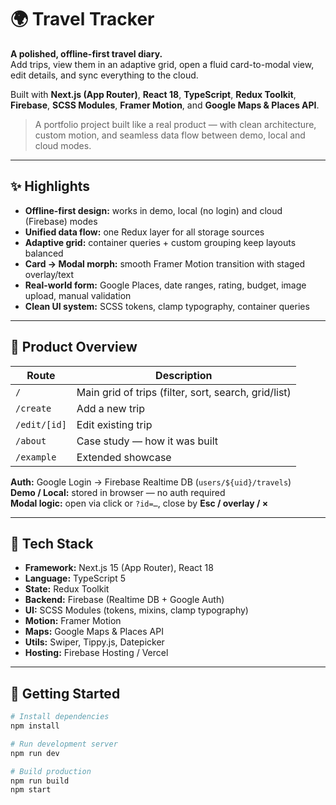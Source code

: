# 🌍 Travel Tracker

**A polished, offline-first travel diary.**  
Add trips, view them in an adaptive grid, open a fluid card-to-modal view, edit details, and sync everything to the cloud.

Built with **Next.js (App Router)**, **React 18**, **TypeScript**, **Redux Toolkit**, **Firebase**, **SCSS Modules**, **Framer Motion**, and **Google Maps & Places API**.

> A portfolio project built like a real product — with clean architecture, custom motion, and seamless data flow between demo, local and cloud modes.

---

## ✨ Highlights

- **Offline-first design:** works in demo, local (no login) and cloud (Firebase) modes  
- **Unified data flow:** one Redux layer for all storage sources  
- **Adaptive grid:** container queries + custom grouping keep layouts balanced  
- **Card → Modal morph:** smooth Framer Motion transition with staged overlay/text  
- **Real-world form:** Google Places, date ranges, rating, budget, image upload, manual validation  
- **Clean UI system:** SCSS tokens, clamp typography, container queries

---

## 🧭 Product Overview

| Route | Description |
|-------|--------------|
| `/` | Main grid of trips (filter, sort, search, grid/list) |
| `/create` | Add a new trip |
| `/edit/[id]` | Edit existing trip |
| `/about` | Case study — how it was built |
| `/example` | Extended showcase |

**Auth:** Google Login → Firebase Realtime DB (`users/${uid}/travels`)  
**Demo / Local:** stored in browser — no auth required  
**Modal logic:** open via click or `?id=…`, close by **Esc / overlay / ×**

---

## 🧱 Tech Stack

- **Framework:** Next.js 15 (App Router), React 18  
- **Language:** TypeScript 5  
- **State:** Redux Toolkit  
- **Backend:** Firebase (Realtime DB + Google Auth)  
- **UI:** SCSS Modules (tokens, mixins, clamp typography)  
- **Motion:** Framer Motion  
- **Maps:** Google Maps & Places API  
- **Utils:** Swiper, Tippy.js, Datepicker  
- **Hosting:** Firebase Hosting / Vercel

---

## 🚀 Getting Started

```bash
# Install dependencies
npm install

# Run development server
npm run dev

# Build production
npm run build
npm start
